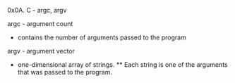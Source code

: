 0x0A. C - argc, argv

argc - argument count
* contains the number of arguments passed to the program

argv - argument vector
* one-dimensional array of strings.
** Each string is one of the arguments that was passed to the program.